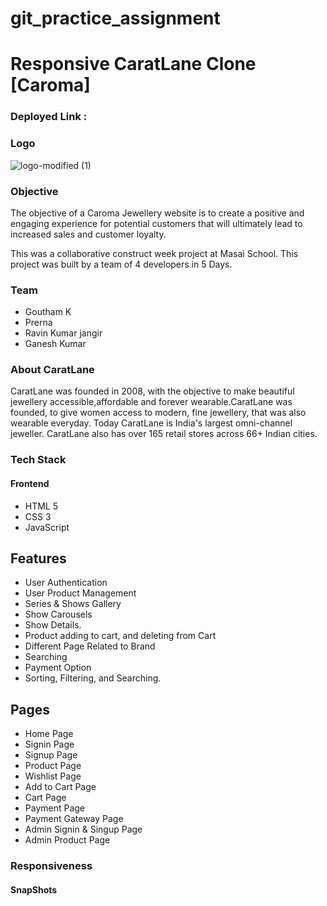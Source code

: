 # git_practice_assignment

# Responsive CaratLane Clone [Caroma]
### Deployed Link :
### Logo 
![logo-modified (1)](https://user-images.githubusercontent.com/96585116/229367170-e8084fce-79c6-4640-b62a-52c6ef77299e.png)

### Objective
The objective of a Caroma Jewellery website is to create a positive and engaging experience for potential customers that will ultimately lead to increased sales and customer loyalty.

This was a collaborative construct week project at Masai School. This project was built by a team of 4 developers in 5 Days.

### Team

- Goutham K
- Prerna 
- Ravin Kumar jangir
- Ganesh Kumar

### About CaratLane
CaratLane was founded in 2008, with the objective to make beautiful jewellery accessible,affordable and forever wearable.CaratLane was founded, to give women access to modern, fine jewellery, that was also wearable everyday.
Today CaratLane is India's largest omni-channel jeweller. CaratLane also has over 165 retail stores across 66+ Indian cities.
### Tech Stack

#### Frontend
- HTML 5 
- CSS 3
- JavaScript

## Features
- User Authentication
- User Product Management
- Series & Shows Gallery
- Show Carousels
- Show Details.
- Product adding to cart, and deleting from Cart
- Different Page Related to Brand
- Searching
- Payment Option
- Sorting, Filtering, and Searching.

## Pages
- Home Page
- Signin Page
- Signup Page
- Product Page
- Wishlist Page
- Add to Cart Page
- Cart Page
- Payment Page
- Payment Gateway Page
- Admin Signin & Singup Page
- Admin Product Page

### Responsiveness
#### SnapShots

<!--   <img src="https://user-images.githubusercontent.com/96585116/229366064-93434ce8-9394-4715-975a-8851bd2eb703.png" /> -->

<!-- ![logo-modified](https://user-images.githubusercontent.com/96585116/229366064-93434ce8-9394-4715-975a-8851bd2eb703.png| width=200 height=200) -->
